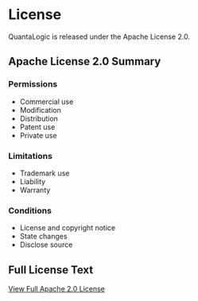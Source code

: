 # License

QuantaLogic is released under the Apache License 2.0.

## Apache License 2.0 Summary

### Permissions
- Commercial use
- Modification
- Distribution
- Patent use
- Private use

### Limitations
- Trademark use
- Liability
- Warranty

### Conditions
- License and copyright notice
- State changes
- Disclose source

## Full License Text

[View Full Apache 2.0 License](https://www.apache.org/licenses/LICENSE-2.0)
